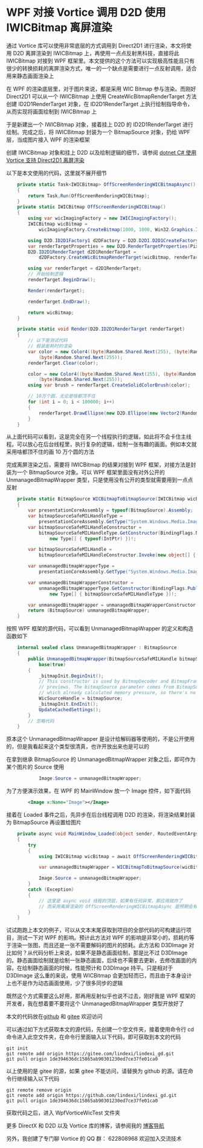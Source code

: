 # WPF 对接 Vortice 调用 D2D 使用 IWICBitmap 离屏渲染

通过 Vortice 库可以使用非常底层的方式调用到 Direct2D1 进行渲染，本文将使用 D2D 离屏渲染到 IWICBitmap 上，再使用一点点反射黑科技，直接将此 IWICBitmap 对接到 WPF 框架里。本文提供的这个方法可以实现极高性能且只有很少的转换损耗的离屏渲染方式，唯一的一个缺点是需要进行一点反射调用，适合用来静态画面渲染上

<!--more-->
<!-- CreateTime:2022/10/17 8:06:00 -->


<!-- 标签：C#,D2D,DirectX,Vortice,Direct2D, -->
<!-- 博客 -->
<!-- 发布 -->

在 WPF 的渲染底层里，对于图片来说，都是采用 WIC Bitmap 参与渲染。而刚好 Direct2D1 可以从一个 IWICBitmap 上使用 CreateWicBitmapRenderTarget 方法创建 ID2D1RenderTarget 对象，在 ID2D1RenderTarget 上执行绘制指导命令，从而实现将画面绘制到 IWICBitmap 上

于是新建出一个 IWICBitmap 对象，接着挂上 D2D 的 ID2D1RenderTarget 进行绘制。完成之后，将 IWICBitmap 封装为一个 BitmapSource 对象，扔给 WPF 层，当成图片接入 WPF 的渲染框架

创建 IWICBitmap 对象和挂上 D2D 以及绘制逻辑的细节，请参阅 [dotnet C# 使用 Vortice 支持 Direct2D1 离屏渲染](https://blog.lindexi.com/post/dotnet-C-%E4%BD%BF%E7%94%A8-Vortice-%E6%94%AF%E6%8C%81-Direct2D1-%E7%A6%BB%E5%B1%8F%E6%B8%B2%E6%9F%93.html )

以下是本文使用的代码，这里就不展开细节

```csharp
    private static Task<IWICBitmap> OffScreenRenderingWICBitmapAsync()
    {
        return Task.Run(OffScreenRenderingWICBitmap);
    }
    private static IWICBitmap OffScreenRenderingWICBitmap()
    {
        using var wicImagingFactory = new IWICImagingFactory();
        IWICBitmap wicBitmap =
            wicImagingFactory.CreateBitmap(1000, 1000, Win32.Graphics.Imaging.Apis.GUID_WICPixelFormat32bppPBGRA);

        using D2D.ID2D1Factory1 d2DFactory = D2D.D2D1.D2D1CreateFactory<D2D.ID2D1Factory1>();
        var renderTargetProperties = new D2D.RenderTargetProperties(PixelFormat.Premultiplied);
        D2D.ID2D1RenderTarget d2D1RenderTarget =
            d2DFactory.CreateWicBitmapRenderTarget(wicBitmap, renderTargetProperties);

        using var renderTarget = d2D1RenderTarget;
        // 开始绘制逻辑
        renderTarget.BeginDraw();

        Render(renderTarget);

        renderTarget.EndDraw();

        return wicBitmap;
    }

    private static void Render(D2D.ID2D1RenderTarget renderTarget)
    {
        // 以下是测试代码
        // 假装是耗时的渲染
        var color = new Color4((byte)Random.Shared.Next(255), (byte)Random.Shared.Next(255),
            (byte)Random.Shared.Next(255));
        renderTarget.Clear(color);

        color = new Color4((byte)Random.Shared.Next(255), (byte)Random.Shared.Next(255),
            (byte)Random.Shared.Next(255));
        using var brush = renderTarget.CreateSolidColorBrush(color);

        // 10万个圆，无论是啥都顶不住
        for (int i = 0; i < 100000; i++)
        {
            renderTarget.DrawEllipse(new D2D.Ellipse(new Vector2(Random.Shared.Next(900), Random.Shared.Next(900)),Random.Shared.Next(1,5), Random.Shared.Next(1, 5)),brush,Random.Shared.Next(1,2));
        }
    }
```

从上面代码可以看到，这是完全在另一个线程执行的逻辑，如此将不会卡住主线程。可以放心在后台线程里，执行复杂的逻辑，绘制一张有趣的画面。例如本文就采用啥都顶不住的画 10 万个圆的方法

完成离屏渲染之后，需要将 IWICBitmap 的结果对接到 WPF 框架，对接方法是封装为一个 BitmapSource 对象。可以 WPF 框架里面没有对外公开的 UnmanagedBitmapWrapper 类型，只是使用没有公开的类型就需要用到一点点反射

```csharp
    private static BitmapSource WICBitmapToBitmapSource(IWICBitmap wicBitmap)
    {
        var presentationCoreAssembly = typeof(BitmapSource).Assembly;
        var bitmapSourceSafeMILHandleType =
            presentationCoreAssembly.GetType("System.Windows.Media.Imaging.BitmapSourceSafeMILHandle", throwOnError: true)!;
        var bitmapSourceSafeMILHandleConstructor =
            bitmapSourceSafeMILHandleType.GetConstructor(BindingFlags.NonPublic | BindingFlags.Instance,
                new Type[] { typeof(IntPtr) })!;

        var bitmapSourceSafeMILHandle =
            bitmapSourceSafeMILHandleConstructor.Invoke(new object[] { wicBitmap.NativePointer });

        var unmanagedBitmapWrapperType =
            presentationCoreAssembly.GetType("System.Windows.Media.Imaging.UnmanagedBitmapWrapper")!;

        var unmanagedBitmapWrapperConstructor =
            unmanagedBitmapWrapperType.GetConstructor(BindingFlags.Public | BindingFlags.Instance,
                new Type[] { bitmapSourceSafeMILHandleType })!;

        var unmanagedBitmapWrapper = unmanagedBitmapWrapperConstructor.Invoke(new object[] { bitmapSourceSafeMILHandle });
        return (BitmapSource) unmanagedBitmapWrapper;
    }
```

按照 WPF 框架的源代码，可以看到 UnmanagedBitmapWrapper 的定义和构造函数如下

```csharp
    internal sealed class UnmanagedBitmapWrapper : BitmapSource
    {
        public UnmanagedBitmapWrapper(BitmapSourceSafeMILHandle bitmapSource) :
            base(true)
        {            
            _bitmapInit.BeginInit();
            // This constructor is used by BitmapDecoder and BitmapFrameDecode for thumbnails and
            // previews. The bitmapSource parameter comes from BitmapSource.CreateCachedBitmap
            // which already calculated memory pressure, so there's no need to do it here.
            WicSourceHandle = bitmapSource;
            _bitmapInit.EndInit();
            UpdateCachedSettings();
        }
        // 忽略代码
    }
```

原本这个 UnmanagedBitmapWrapper 是设计给解码器等使用的，不是公开使用的，但是我看起来这个类型很清真，也许开放出来也是可以的

在拿到继承 BitmapSource 的 UnmanagedBitmapWrapper 对象之后，即可作为某个图片的 Source 使用

```csharp
            Image.Source = unmanagedBitmapWrapper;
```

为了方便演示效果，在 WPF 的 MainWindow 放一个 Image 控件，如下面代码

```xml
        <Image x:Name="Image"></Image>
```

接着在 Loaded 事件之后，先异步在后台线程调用 D2D 的渲染，将渲染结果封装为 BitmapSource 再设置给图片

```csharp
    private async void MainWindow_Loaded(object sender, RoutedEventArgs e)
    {
        try
        {
            using IWICBitmap wicBitmap = await OffScreenRenderingWICBitmapAsync();

            var unmanagedBitmapWrapper = WICBitmapToBitmapSource(wicBitmap);

            Image.Source = unmanagedBitmapWrapper;
        }
        catch (Exception)
        {
            // 这里是 async void 线程的顶层，如果有任何异常，那应用就炸了
            // 而采用离屏渲染的 OffScreenRenderingWICBitmapAsync 是预期会有很多奇怪的异常
        }
    }
```

试试跑跑上本文的例子，可以从文本末尾获取到项目的全部代码的可构建运行项目，测试一下对 WPF 的影响。预计此方法对 WPF 的影响是非常小的，损耗约等于渲染一张图，而且还是一张不需要解码的图片的损耗。此方法和 D3DImage 对比如何？从代码分析上来说，如果不是静态画面绘制，那是比不过 D3DImage 的。静态画面绘制就是绘制一张静态画面，后续也不需要去更新，去修改画面的内容。在绘制静态画面的时候，性能预计和 D3DImage 持平。只是相对于 D3DImage 这么重的来说，使用 WICBitmap 会更加轻而已，而且由于本身设计上也不是作为动态画面使用，少了很多同步的逻辑

既然这个方式需要这么好用，那再用反射似乎也说不过去，刚好我是 WPF 框架的开发者，我在想着要不要将这个 UnmanagedBitmapWrapper 类型开放好了

本文的代码放在[github](https://github.com/lindexi/lindexi_gd/tree/1de394636dc15865ab90301230ed7ce37fe01ca0/WpfVorticeWicTest) 和 [gitee](https://gitee.com/lindexi/lindexi_gd/tree/1de394636dc15865ab90301230ed7ce37fe01ca0/WpfVorticeWicTest) 欢迎访问

可以通过如下方式获取本文的源代码，先创建一个空文件夹，接着使用命令行 cd 命令进入此空文件夹，在命令行里面输入以下代码，即可获取到本文的代码

```
git init
git remote add origin https://gitee.com/lindexi/lindexi_gd.git
git pull origin 1de394636dc15865ab90301230ed7ce37fe01ca0
```

以上使用的是 gitee 的源，如果 gitee 不能访问，请替换为 github 的源。请在命令行继续输入以下代码

```
git remote remove origin
git remote add origin https://github.com/lindexi/lindexi_gd.git
git pull origin 1de394636dc15865ab90301230ed7ce37fe01ca0
```

获取代码之后，进入 WpfVorticeWicTest 文件夹

更多 DirectX 和 D2D 以及 Vortice 库的博客，请参阅我的 [博客导航](https://blog.lindexi.com/post/%E5%8D%9A%E5%AE%A2%E5%AF%BC%E8%88%AA.html )

另外，我创建了专门聊 Vortice 的 QQ 群： 622808968 欢迎加入交流技术